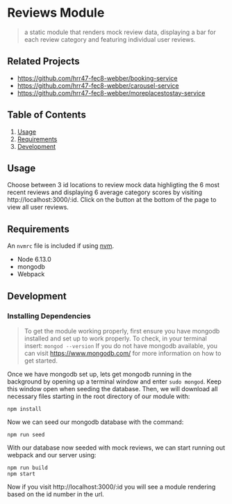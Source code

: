# Reviews Module

> a static module that renders mock review data, displaying a bar for each review category and featuring individual user reviews.

## Related Projects

  - https://github.com/hrr47-fec8-webber/booking-service
  - https://github.com/hrr47-fec8-webber/carousel-service
  - https://github.com/hrr47-fec8-webber/moreplacestostay-service

## Table of Contents

1. [Usage](#Usage)
1. [Requirements](#requirements)
1. [Development](#development)

## Usage
 
Choose between 3 id locations to review mock data highligting the 6 most recent reviews and displaying 6 average category scores by visiting http://localhost:3000/:id. Click on the button at the bottom of the page to view all user reviews.

## Requirements

An `nvmrc` file is included if using [nvm](https://github.com/creationix/nvm).

- Node 6.13.0
- mongodb
- Webpack

## Development

### Installing Dependencies

> To get the module working properly, first ensure you have mongodb installed and set up to work properly. To check, in your terminal insert:
`mongod --version`
If you do not have mongodb available, you can visit https://www.mongodb.com/ for more information on how to get started.

Once we have mongodb set up, lets get mongodb running in the background by opening up a terminal window and enter `sudo mongod`. Keep this window open when seeding the database. Then, we will download all necessary files starting in the root directory of our module with:
```
npm install
```

Now we can seed our mongodb database with the command:
```
npm run seed
```

With our database now seeded with mock reviews, we can start running out webpack and our server using:
```
npm run build
npm start
```

Now if you visit http://localhost:3000/:id you will see a module rendering based on the id number in the url.

